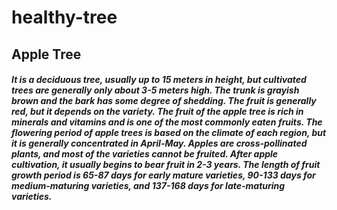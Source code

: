 # healthy-tree
## Apple Tree

##### It is a deciduous tree, usually up to 15 meters in height, but cultivated trees are generally only about 3-5 meters high. The trunk is grayish brown and the bark has some degree of shedding. The fruit is generally red, but it depends on the variety. The fruit of the apple tree is rich in minerals and vitamins and is one of the most commonly eaten fruits. The flowering period of apple trees is based on the climate of each region, but it is generally concentrated in April-May. Apples are cross-pollinated plants, and most of the varieties cannot be fruited. After apple cultivation, it usually begins to bear fruit in 2-3 years. The length of fruit growth period is 65-87 days for early mature varieties, 90-133 days for medium-maturing varieties, and 137-168 days for late-maturing varieties.
